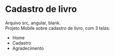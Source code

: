 # Cadastro de livro
Arquivo src, angular, blank. <br>
Projeto Mobile sobre cadastro de livro, com 3 telas:
<ul>
  <li>Home</li>
  <li>Cadastro</li>
  <li>Agradecimento</li>
 <ul>
    
